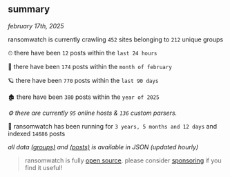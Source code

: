 
## summary
_february 17th, 2025_

ransomwatch is currently crawling `452` sites belonging to `212` unique groups

⏲ there have been `12` posts within the `last 24 hours`

🦈 there have been `174` posts within the `month of february`

🪐 there have been `770` posts within the `last 90 days`

🏚 there have been `380` posts within the `year of 2025`

_⚙️ there are currently `95` online hosts & `136` custom parsers._

🦕 ransomwatch has been running for `3 years, 5 months and 12 days` and indexed `14686` posts

_all data  [(groups)](http://ransomwhat.telemetry.ltd/groups) and [(posts)](http://ransomwhat.telemetry.ltd/posts) is available in JSON (updated hourly)_

> ransomwatch is fully [open source](https://github.com/joshhighet/ransomwatch#ransomwatch--). please consider [sponsoring](https://github.com/sponsors/joshhighet) if you find it useful!
